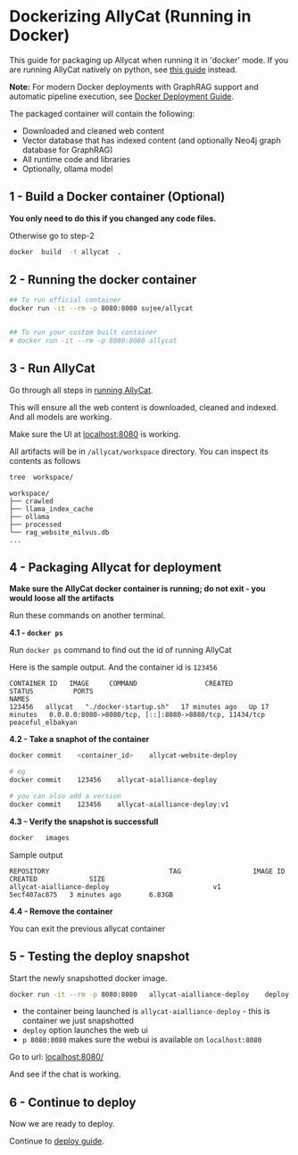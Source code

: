 # Dockerizing AllyCat (Running in Docker)

This guide for packaging up Allycat when running it in 'docker' mode. If you are running AllyCat natively on python, see [this guide](package-native.md) instead.

**Note:** For modern Docker deployments with GraphRAG support and automatic pipeline execution, see [Docker Deployment Guide](docker-deployment-guide.md).

The packaged container will contain the following:

- Downloaded and cleaned web content
- Vector database that has indexed content (and optionally Neo4j graph database for GraphRAG)
- All runtime code and libraries
- Optionally, ollama model

## 1 - Build a Docker container (Optional)

**You only need to do this if you changed any code files.**

Otherwise go to step-2


```bash
docker  build  -t allycat  .
```


## 2 - Running the docker container

```bash
## To run official container
docker run -it --rm -p 8080:8080 sujee/allycat


## To run your custom built container
# docker run -it --rm -p 8080:8080 allycat
```


## 3 - Run AllyCat

Go through all steps in [running AllyCat](running-allycat.md).

This will ensure all the web content is downloaded, cleaned and indexed.  And all models are working.

Make sure the UI at [localhost:8080](http://localhost:8080/) is working.

All artifacts will be in `/allycat/workspace` directory.  You can inspect its contents as follows

```bash
tree  workspace/
```

```text
workspace/
├── crawled
├── llama_index_cache
├── ollama
├── processed
└── rag_website_milvus.db
...
```

## 4 - Packaging Allycat for deployment

**Make sure the AllyCat docker container is running; do not exit - you would loose all the artifacts**

Run these commands on another terminal.

**4.1 - `docker ps`**

Run `docker ps` command to find out the id of running AllyCat

Here is the sample output.  And the container id is `123456`

```text
CONTAINER ID   IMAGE     COMMAND                 CREATED          STATUS          PORTS                                                    NAMES
123456   allycat   "./docker-startup.sh"   17 minutes ago   Up 17 minutes   0.0.0.0:8080->8080/tcp, [::]:8080->8080/tcp, 11434/tcp   peaceful_elbakyan
```

**4.2 - Take a snaphot of the container**

```bash
docker commit    <container_id>    allycat-website-deploy

# eg
docker commit    123456    allycat-aialliance-deploy

# you can also add a version
docker commit    123456    allycat-aialliance-deploy:v1
```

**4.3 - Verify the snapshot is successfull**

```bash
docker   images
```

Sample output

```text
REPOSITORY                              TAG                  IMAGE ID       CREATED             SIZE
allycat-aialliance-deploy                          v1                   5ecf407ac875   3 minutes ago       6.83GB

```

**4.4 - Remove the container**

You can exit the previous allycat container

## 5 - Testing the deploy snapshot

Start the newly snapshotted docker image.


```bash
docker run -it --rm -p 8080:8080   allycat-aialliance-deploy    deploy
```

- the container being launched is `allycat-aialliance-deploy` - this is container we just snapshotted
- `deploy` option launches the web ui
- `p 8080:8080` makes sure the webui is available on `localhost:8080`

Go to url: [localhost:8080/](http://localhost:8080/)

And see if the chat is working.

## 6 - Continue to deploy

Now we are ready to deploy.

Continue to [deploy guide](deploy.md).
